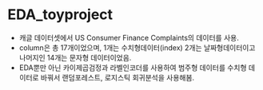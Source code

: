 # EDA_toyproject

- 캐글 데이터셋에서 US Consumer Finance Complaints의 데이터를 사용.
- column은 총 17개이었으며, 1개는 수치형데이터(index) 2개는 날짜형데이터이고 나머지인 14개는 문자형 데이터이었음.
- EDA뿐만 아닌 카이제곱검정과 라벨인코더를 사용하여 범주형 데이터를 수치형 데이터로 바꿔서 랜덤포레스트, 로지스틱 회귀분석을 사용해봄.

